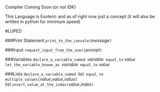 Compiler Coming Soon (or not IDK)

This Language is Esoteric and as of right now just a concept (it will also be written in python for minimum speed)

#LUPED

###Print Statement
`print_to_the_console(`_message_`)`

###Input
`request_input_from_the_user(`_prompt_`)`

###Variables
`declare_a_variable_named `_variable_` equal_to` _value_
`let_the_variable_known_as `_variable_` equal_to` _value_

###Lists
`declare_a_variable_named `_list_` equal_to multiple_values[`_value_,_value_,_value_`]`
_list_.`insert_value_at_the_index(`_value_,_index_`)`
